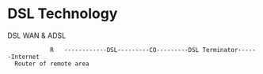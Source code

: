 # DSL Technology
DSL WAN &amp; ADSL






                R   ------------DSL---------CO---------DSL Terminator------Internet
      Router of remote area
